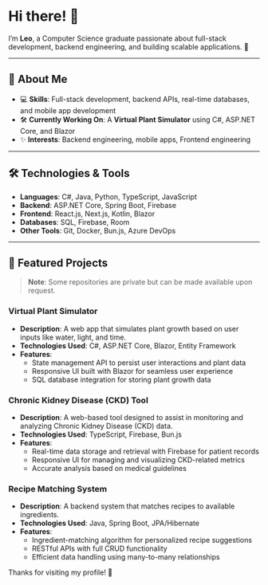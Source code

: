 # Hi there! 👋  

I’m **Leo**, a Computer Science graduate passionate about full-stack development, backend engineering, and building scalable applications. 🚀  

---

## 🌟 About Me  
- 💻 **Skills**: Full-stack development, backend APIs, real-time databases, and mobile app development  
- 🛠️ **Currently Working On**: A **Virtual Plant Simulator** using C#, ASP.NET Core, and Blazor  
- ✨ **Interests**: Backend engineering, mobile apps, Frontend engineering 

---

## 🛠️ Technologies & Tools  
- **Languages**: C#, Java, Python, TypeScript, JavaScript  
- **Backend**: ASP.NET Core, Spring Boot, Firebase  
- **Frontend**: React.js, Next.js, Kotlin, Blazor  
- **Databases**: SQL, Firebase, Room  
- **Other Tools**: Git, Docker, Bun.js, Azure DevOps  

---

## 🌟 Featured Projects  
> **Note**: Some repositories are private but can be made available upon request.  

### Virtual Plant Simulator  
- **Description**: A web app that simulates plant growth based on user inputs like water, light, and time.  
- **Technologies Used**: C#, ASP.NET Core, Blazor, Entity Framework  
- **Features**:  
  - State management API to persist user interactions and plant data  
  - Responsive UI built with Blazor for seamless user experience  
  - SQL database integration for storing plant growth data  

### Chronic Kidney Disease (CKD) Tool  
- **Description**: A web-based tool designed to assist in monitoring and analyzing Chronic Kidney Disease (CKD) data.  
- **Technologies Used**: TypeScript, Firebase, Bun.js  
- **Features**:  
  - Real-time data storage and retrieval with Firebase for patient records  
  - Responsive UI for managing and visualizing CKD-related metrics  
  - Accurate analysis based on medical guidelines  

### Recipe Matching System  
- **Description**: A backend system that matches recipes to available ingredients.  
- **Technologies Used**: Java, Spring Boot, JPA/Hibernate  
- **Features**:  
  - Ingredient-matching algorithm for personalized recipe suggestions  
  - RESTful APIs with full CRUD functionality  
  - Efficient data handling using many-to-many relationships  

Thanks for visiting my profile! 🌟
